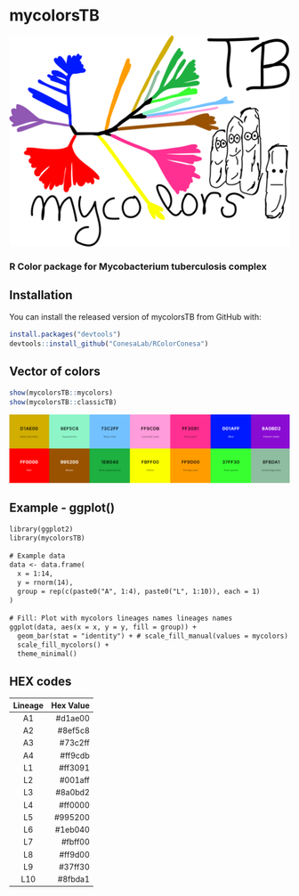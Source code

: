 # mycolorsTB
<p align="center">
  <img src="https://github.com/PathoGenOmics-Lab/mycolorsTB/blob/main/images/mycolors.png" title="mycolors logo" style="width:650px; height: auto;">
</p>

### R Color package for Mycobacterium tuberculosis complex

## Installation
You can install the released version of mycolorsTB from GitHub
with:

``` r
install.packages("devtools")
devtools::install_github("ConesaLab/RColorConesa")
```
## Vector of colors
``` r
show(mycolorsTB::mycolors)
show(mycolorsTB::classicTB)
```
<p align="center">
  <img src="https://github.com/PathoGenOmics-Lab/mycolorsTB/blob/main/images/mycolores.png" title=mycolors palette" style="width:1000px; height: auto;">
</p>

## Example - ggplot()
```
library(ggplot2)
library(mycolorsTB)

# Example data
data <- data.frame(
  x = 1:14,
  y = rnorm(14),
  group = rep(c(paste0("A", 1:4), paste0("L", 1:10)), each = 1)
)

# Fill: Plot with mycolors lineages names lineages names
ggplot(data, aes(x = x, y = y, fill = group)) +
  geom_bar(stat = "identity") + # scale_fill_manual(values = mycolors)
  scale_fill_mycolors() +
  theme_minimal()
```

## HEX codes
| Lineage      | Hex Value  |
|:------------:|-----------:|
| A1           | #d1ae00    |
| A2           | #8ef5c8    |
| A3           | #73c2ff    |
| A4           | #ff9cdb    |
| L1           | #ff3091    |
| L2           | #001aff    |
| L3           | #8a0bd2    |
| L4           | #ff0000    |
| L5           | #995200    |
| L6           | #1eb040    |
| L7           | #fbff00    |
| L8           | #ff9d00    |
| L9           | #37ff30    |
| L10          | #8fbda1    |

